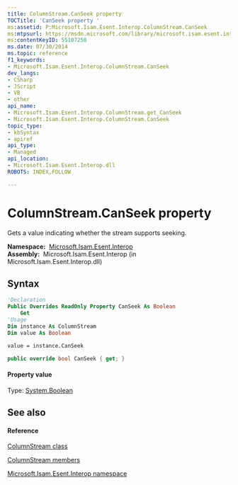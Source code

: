 ```yaml
---
title: ColumnStream.CanSeek property 
TOCTitle: 'CanSeek property '
ms:assetid: P:Microsoft.Isam.Esent.Interop.ColumnStream.CanSeek
ms:mtpsurl: https://msdn.microsoft.com/library/microsoft.isam.esent.interop.columnstream.canseek(v=EXCHG.10)
ms:contentKeyID: 55107250
ms.date: 07/30/2014
ms.topic: reference
f1_keywords:
- Microsoft.Isam.Esent.Interop.ColumnStream.CanSeek
dev_langs:
- CSharp
- JScript
- VB
- other
api_name: 
- Microsoft.Isam.Esent.Interop.ColumnStream.get_CanSeek
- Microsoft.Isam.Esent.Interop.ColumnStream.CanSeek
topic_type: 
- kbSyntax
- apiref
api_type: 
- Managed
api_location: 
- Microsoft.Isam.Esent.Interop.dll
ROBOTS: INDEX,FOLLOW

---
```


# ColumnStream.CanSeek property

Gets a value indicating whether the stream supports seeking.

**Namespace:**  [Microsoft.Isam.Esent.Interop](./microsoft.isam.esent.interop-namespace.md)  
**Assembly:**  Microsoft.Isam.Esent.Interop (in Microsoft.Isam.Esent.Interop.dll)

## Syntax

``` vb
'Declaration
Public Overrides ReadOnly Property CanSeek As Boolean
    Get
'Usage
Dim instance As ColumnStream
Dim value As Boolean

value = instance.CanSeek
```

``` csharp
public override bool CanSeek { get; }
```

#### Property value

Type: [System.Boolean](/dotnet/api/system.boolean)  

## See also

#### Reference

[ColumnStream class](./columnstream-class.md)

[ColumnStream members](./columnstream-members.md)

[Microsoft.Isam.Esent.Interop namespace](./microsoft.isam.esent.interop-namespace.md)
